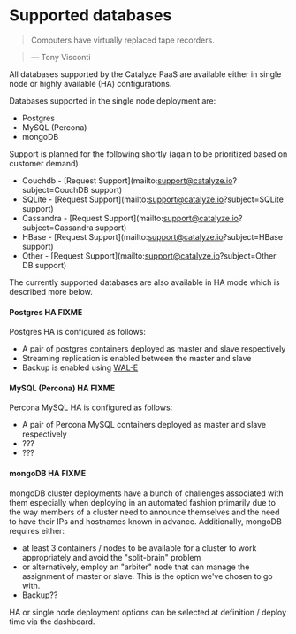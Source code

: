 # Supported databases

> Computers have virtually replaced tape recorders.

> — Tony Visconti


All databases supported by the Catalyze PaaS are available either in single node or highly available (HA) configurations.

Databases supported in the single node deployment are:
- Postgres
- MySQL (Percona)
- mongoDB

Support is planned for the following shortly (again to be prioritized based on customer demand)
- Couchdb - [Request Support](mailto:support@catalyze.io?subject=CouchDB support)
- SQLite - [Request Support](mailto:support@catalyze.io?subject=SQLite support)
- Cassandra - [Request Support](mailto:support@catalyze.io?subject=Cassandra support)
- HBase - [Request Support](mailto:support@catalyze.io?subject=HBase support)
- Other - [Request Support](mailto:support@catalyze.io?subject=Other DB support)

The currently supported databases are also available in HA mode which is described more below.

#### Postgres HA FIXME
Postgres HA is configured as follows:
- A pair of postgres containers deployed as master and slave respectively
- Streaming replication is enabled between the master and slave
- Backup is enabled using [WAL-E](https://github.com/wal-e/wal-e)


#### MySQL (Percona) HA FIXME
Percona MySQL HA is configured as follows:
- A pair of Percona MySQL containers deployed as master and slave respectively
- ???
- ???

#### mongoDB HA FIXME
mongoDB cluster deployments have a bunch of challenges associated with them especially when deploying in an automated fashion primarily due to the way members of a cluster need to announce themselves and the need to have their IPs and hostnames known in advance. Additionally, mongoDB requires either:
- at least 3 containers / nodes to be available for a cluster to work appropriately and avoid the "split-brain" problem
- or alternatively, employ an "arbiter" node that can manage the assignment of master or slave. This is the option we've chosen to go with.
- Backup??

HA or single node deployment options can be selected at definition / deploy time via the dashboard.



